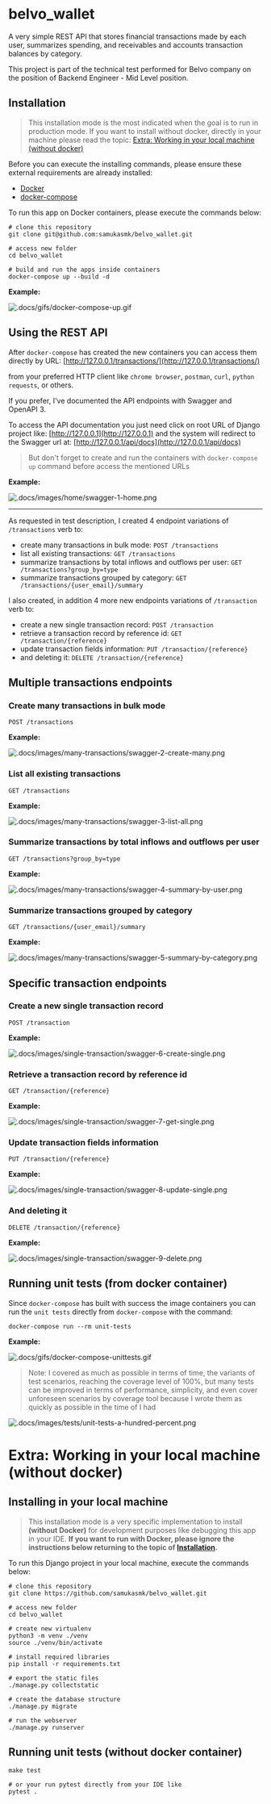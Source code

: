 # belvo_wallet
A very simple REST API that stores financial transactions made by each user, summarizes spending, and receivables and accounts transaction balances by category. 

This project is part of the technical test performed for Belvo company on the position of Backend Engineer - Mid Level position.

## Installation
> This installation mode is the most indicated when the goal is to run in production mode.
> If you want to install without docker, directly in your machine please read the topic: [Extra: Working in your local machine (without docker)](#extra-working-in-your-local-machine-without-docker)

Before you can execute the installing commands, please ensure these external requirements are already installed:
- [Docker](https://docs.docker.com/engine/install/)
- [docker-compose](https://docs.docker.com/compose/install/)


To run this app on Docker containers, please execute the commands below:
```shell
# clone this repository
git clone git@github.com:samukasmk/belvo_wallet.git

# access new folder
cd belvo_wallet

# build and run the apps inside containers
docker-compose up --build -d
```

**Example:**

![.docs/gifs/docker-compose-up.gif](.docs/gifs/docker-compose-up.gif) 

## Using the REST API
After `docker-compose` has created the new containers you can access them directly by URL: [http://127.0.0.1/transactions/](http://127.0.0.1/transactions/)

from your preferred HTTP client like `chrome browser`, `postman`, `curl`, `python requests`, or others.

If you prefer, I've documented the API endpoints with Swagger and OpenAPI 3.

To access the API documentation you just need click on root URL of Django project like:
[http://127.0.0.1](http://127.0.0.1)
and the system will redirect to the Swagger url at:
[http://127.0.0.1/api/docs](http://127.0.0.1/api/docs)

> But don't forget to create and run the containers with `docker-compose up` command before access the mentioned URLs

**Example:**

![.docs/images/home/swagger-1-home.png](.docs/images/home/swagger-1-home.png) 

---

As requested in test description, I created 4 endpoint variations of `/transactions` verb to:
- create many transactions in bulk mode: `POST /transactions`
- list all existing transactions: `GET /transactions`
- summarize transactions by total inflows and outflows per user: `GET /transactions?group_by=type`
- summarize transactions grouped by category: `GET /transactions/{user_email}/summary`

I also created, in addition 4 more new endpoints variations of `/transaction` verb to:
- create a new single transaction record: `POST /transaction`
- retrieve a transaction record by reference id: `GET /transaction/{reference}`
- update transaction fields information: `PUT /transaction/{reference}`
- and deleting it: `DELETE /transaction/{reference}`

## Multiple transactions endpoints 
### Create many transactions in bulk mode
```
POST /transactions
```
**Example:**

![.docs/images/many-transactions/swagger-2-create-many.png](.docs/images/many-transactions/swagger-2-create-many.png)

### List all existing transactions
```
GET /transactions
```
**Example:**

![.docs/images/many-transactions/swagger-3-list-all.png](.docs/images/many-transactions/swagger-3-list-all.png)

### Summarize transactions by total inflows and outflows per user
```
GET /transactions?group_by=type
```

**Example:**

![.docs/images/many-transactions/swagger-4-summary-by-user.png](.docs/images/many-transactions/swagger-4-summary-by-user.png)

### Summarize transactions grouped by category
```
GET /transactions/{user_email}/summary
```

**Example:**

![.docs/images/many-transactions/swagger-5-summary-by-category.png](.docs/images/many-transactions/swagger-5-summary-by-category.png)

## Specific transaction endpoints
### Create a new single transaction record
```
POST /transaction
```

**Example:**

![.docs/images/single-transaction/swagger-6-create-single.png](.docs/images/single-transaction/swagger-6-create-single.png)

### Retrieve a transaction record by reference id
```
GET /transaction/{reference}
```

**Example:**

![.docs/images/single-transaction/swagger-7-get-single.png](.docs/images/single-transaction/swagger-7-get-single.png)

### Update transaction fields information
```
PUT /transaction/{reference}
```

**Example:**

![.docs/images/single-transaction/swagger-8-update-single.png](.docs/images/single-transaction/swagger-8-update-single.png)

### And deleting it
```
DELETE /transaction/{reference}
```

**Example:**

![.docs/images/single-transaction/swagger-9-delete.png](.docs/images/single-transaction/swagger-9-delete.png)

## Running unit tests (from docker container)
Since `docker-compose` has built with success the image containers
you can run the `unit tests` directly from `docker-compose` with the command: 

```shell
docker-compose run --rm unit-tests
```

**Example:**

![.docs/gifs/docker-compose-unittests.gif](.docs/gifs/docker-compose-unittests.gif)

> Note: I covered as much as possible in terms of time, the variants of test scenarios,
> reaching the coverage level of 100%, but many tests can be improved in terms of
> performance, simplicity, and even cover unforeseen scenarios by coverage tool
> because I wrote them as quickly as possible in the time of I had

![.docs/images/tests/unit-tests-a-hundred-percent.png](.docs/images/tests/unit-tests-a-hundred-percent.png)

# Extra: Working in your local machine (without docker)  

## Installing in your local machine
> This installation mode is a very specific implementation to install **(without Docker)** for development purposes like debugging this app in your IDE.
> **If you want to run with Docker, please ignore the instructions below returning to the topic of [Installation](#installation).**

To run this Django project in your local machine, execute the commands below:
```shell
# clone this repository
git clone https://github.com/samukasmk/belvo_wallet.git

# access new folder
cd belvo_wallet

# create new virtualenv
python3 -m venv ./venv
source ./venv/bin/activate

# install required libraries
pip install -r requirements.txt

# export the static files
./manage.py collectstatic

# create the database structure
./manage.py migrate

# run the webserver
./manage.py runserver
```

## Running unit tests (without docker container)
```shell
make test

# or your run pytest directly from your IDE like
pytest .
```